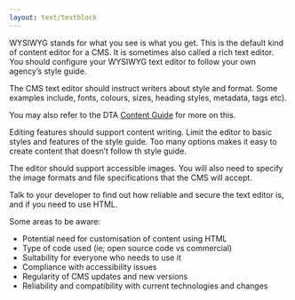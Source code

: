 ```yaml
---
layout: text/textblock
---
```

WYSIWYG stands for what you see is what you get. This is the default kind of content editor for a CMS. It is sometimes also called a rich text editor. You should configure your  WYSIWYG text editor to follow your own agency’s style guide.

The CMS text editor should instruct writers about style and format. Some examples include, fonts, colours, sizes, heading styles, metadata, tags etc).

You may also refer to the DTA [Content Guide](https://guides.service.gov.au/content-guide/) for more on this.

Editing features should support content writing. Limit the editor to basic styles and features of the style guide. Too many options makes it easy to create content that doesn’t follow th style guide. 

The editor should support accessible images. You will also need to specify the image formats and file specifications that the CMS will accept.

Talk to your developer to find out how reliable and secure the text editor is, and if you need to use HTML.

Some areas to be aware:
- Potential need for customisation of content using HTML
- Type of code used (ie; open source code vs commercial)
- Suitability for everyone who needs to use it
- Compliance with accessibility issues
- Regularity of CMS updates and new versions
- Reliability and compatibility with current technologies and changes


